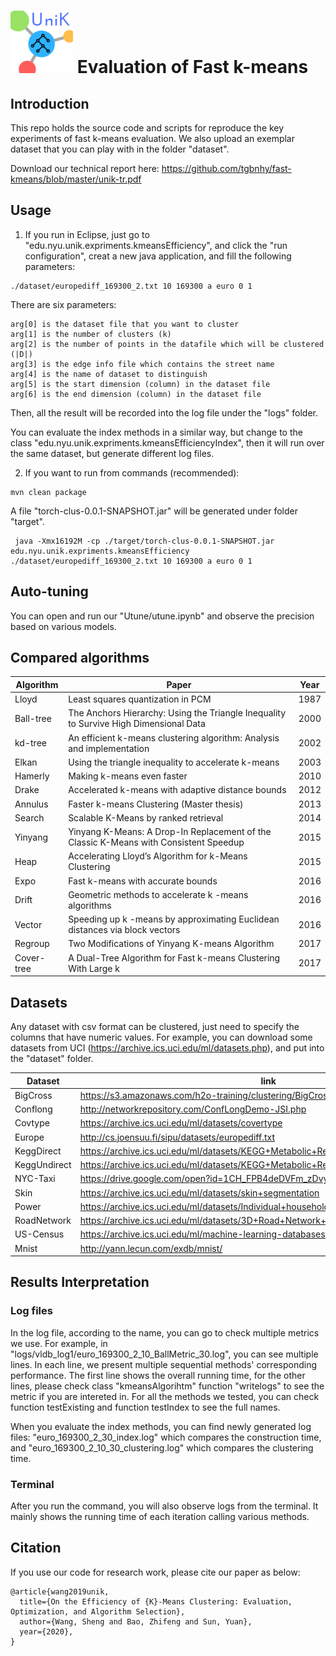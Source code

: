 # <img src="UniK.png" alt="drawing" width="100"/> Evaluation of Fast k-means

## Introduction
This repo holds the source code and scripts for reproduce the key experiments of fast k-means evaluation.
We also upload an exemplar dataset that you can play with in the folder "dataset".

Download our technical report here: https://github.com/tgbnhy/fast-kmeans/blob/master/unik-tr.pdf

## Usage


1. If you run in Eclipse, just go to "edu.nyu.unik.expriments.kmeansEfficiency", and click the "run configuration", creat a new java application, and fill the following parameters:

```
./dataset/europediff_169300_2.txt 10 169300 a euro 0 1
```
There are six parameters:
```
arg[0] is the dataset file that you want to cluster
arg[1] is the number of clusters (k)
arg[2] is the number of points in the datafile which will be clustered (|D|)
arg[3] is the edge info file which contains the street name
arg[4] is the name of dataset to distinguish
arg[5] is the start dimension (column) in the dataset file
arg[6] is the end dimension (column) in the dataset file
```
Then, all the result will be recorded into the log file under the "logs" folder.

You can evaluate the index methods in a similar way, but change to the class "edu.nyu.unik.expriments.kmeansEfficiencyIndex", then it will run over the same dataset, but generate different log files.


2. If you want to run from commands (recommended):

```
mvn clean package
```
A file "torch-clus-0.0.1-SNAPSHOT.jar" will be generated under folder "target".
```
 java -Xmx16192M -cp ./target/torch-clus-0.0.1-SNAPSHOT.jar edu.nyu.unik.expriments.kmeansEfficiency ./dataset/europediff_169300_2.txt 10 169300 a euro 0 1
```

## Auto-tuning
You can open and run our "Utune/utune.ipynb" and observe the precision based on various models.

## Compared algorithms
| __Algorithm__ | __Paper__ | __Year__ |
|-------------|------------|------------|
| Lloyd         |   Least squares quantization in PCM   | 1987      |
|Ball-tree|The Anchors Hierarchy: Using the Triangle Inequality to Survive High Dimensional Data|2000|
|kd-tree|An efficient k-means clustering algorithm: Analysis and implementation|2002|
| Elkan         | Using the triangle inequality to accelerate k-means | 2003     |
|Hamerly|Making k-means even faster|2010|
|Drake|Accelerated k-means with adaptive distance bounds|2012|
|Annulus|Faster k-means Clustering (Master thesis)|2013|
|Search|Scalable K-Means by ranked retrieval|2014|
|Yinyang|Yinyang K-Means: A Drop-In Replacement of the Classic K-Means with Consistent Speedup|2015|
|Heap|Accelerating Lloyd’s Algorithm for k-Means Clustering|2015|
|Expo|Fast k-means with accurate bounds|2016|
|Drift|Geometric methods to accelerate k -means algorithms|2016|
|Vector|Speeding up k -means by approximating Euclidean distances via block vectors|2016|
|Regroup|Two Modifications of Yinyang K-means Algorithm|2017|
|Cover-tree|A Dual-Tree Algorithm for Fast k-means Clustering With Large k|2017|


## Datasets
Any dataset with csv format can be clustered, just need to specify the columns that have numeric values.
For example, you can download some datasets from UCI (https://archive.ics.uci.edu/ml/datasets.php), and put into the "dataset" folder.

| __Dataset__ | __link__ | __Dimension__ |
|-------------|------------|------------|
| BigCross         | https://s3.amazonaws.com/h2o-training/clustering/BigCross.data.gz     | 57      |
| Conflong         | http://networkrepository.com/ConfLongDemo-JSI.php | 3     |
|Covtype|https://archive.ics.uci.edu/ml/datasets/covertype|55|
|Europe|http://cs.joensuu.fi/sipu/datasets/europediff.txt|2|
|KeggDirect|https://archive.ics.uci.edu/ml/datasets/KEGG+Metabolic+Relation+Network+(Directed) |24|
|KeggUndirect|https://archive.ics.uci.edu/ml/datasets/KEGG+Metabolic+Reaction+Network+(Undirected) |29|
|NYC-Taxi|https://drive.google.com/open?id=1CH_FPB4deDVFm_zDvyya5YMbFBOOz7Bn|2|
|Skin|https://archive.ics.uci.edu/ml/datasets/skin+segmentation |4|
|Power|https://archive.ics.uci.edu/ml/datasets/Individual+household+electric+power+consumption |9|
|RoadNetwork|https://archive.ics.uci.edu/ml/datasets/3D+Road+Network+(North+Jutland,+Denmark)|4|
|US-Census|https://archive.ics.uci.edu/ml/machine-learning-databases/census1990-mld/ |68|
|Mnist|http://yann.lecun.com/exdb/mnist/|784|

## Results Interpretation
### Log files
In the log file, according to the name, you can go to check multiple metrics we use.
For example, in "logs/vldb_log1/euro_169300_2_10_BallMetric_30.log", you can see multiple lines.
In each line, we present multiple sequential methods' corresponding performance.
The first line shows the overall running time, for the other lines, please check class "kmeansAlgorihtm" function "writelogs" to see the metric if you are intereted in.
For all the methods we tested, you can check function testExisting and function testIndex to see the full names.

When you evaluate the index methods, you can find newly generated log files: "euro_169300_2_30_index.log" which compares the construction time, and "euro_169300_2_10_30_clustering.log" which compares the clustering time.

### Terminal
After you run the command, you will also observe logs from the terminal. It mainly shows the running time of each iteration calling various methods.


## Citation
If you use our code for research work, please cite our paper as below:
```
@article{wang2019unik,
  title={On the Efficiency of {K}-Means Clustering: Evaluation, Optimization, and Algorithm Selection},
  author={Wang, Sheng and Bao, Zhifeng and Sun, Yuan},
  year={2020},
}
```
